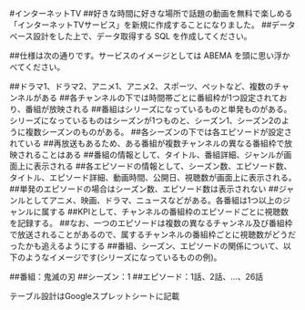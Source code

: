 #インターネットTV
##好きな時間に好きな場所で話題の動画を無料で楽しめる「インターネットTVサービス」を新規に作成することになりました。
##データベース設計をした上で、データ取得する SQL を作成してください。

##仕様は次の通りです。サービスのイメージとしては ABEMA を頭に思い浮かべてください。

##ドラマ1、ドラマ2、アニメ1、アニメ2、スポーツ、ペットなど、複数のチャンネルがある
##各チャンネルの下では時間帯ごとに番組枠が1つ設定されており、番組が放映される
##番組はシリーズになっているものと単発ものがある。シリーズになっているものはシーズンが1つものと、シーズン1、シーズン2のように複数シーズンのものがある。
##各シーズンの下では各エピソードが設定されている
##再放送もあるため、ある番組が複数チャンネルの異なる番組枠で放映されることはある
##番組の情報として、タイトル、番組詳細、ジャンルが画面上に表示される
##各エピソードの情報として、シーズン数、エピソード数、タイトル、エピソード詳細、動画時間、公開日、視聴数が画面上に表示される。
##単発のエピソードの場合はシーズン数、エピソード数は表示されない
##ジャンルとしてアニメ、映画、ドラマ、ニュースなどがある。各番組は1つ以上のジャンルに属する
##KPIとして、チャンネルの番組枠のエピソードごとに視聴数を記録する。
##なお、一つのエピソードは複数の異なるチャンネル及び番組枠で放送されることがあるので、属するチャンネルの番組枠ごとに視聴数がどうだったかも追えるようにする
##番組、シーズン、エピソードの関係について、以下のようなイメージです(シリーズになっているものの例)。

##番組：鬼滅の刃
##シーズン：1
##エピソード：1話、2話、...、26話


テーブル設計はGoogleスプレットシートに記載